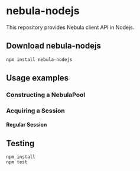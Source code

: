 # nebula-nodejs

This repository provides Nebula client API in Nodejs.

## Download nebula-nodejs

```bash
npm install nebula-nodejs
```

## Usage examples

### Constructing a NebulaPool

### Acquiring a Session

#### Regular Session


## Testing

```
npm install
npm test
```
